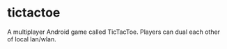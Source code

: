 # tictactoe
A multiplayer Android game called TicTacToe. Players can dual each other of local lan/wlan.
